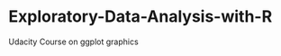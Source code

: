 Exploratory-Data-Analysis-with-R
================================

Udacity Course on ggplot graphics
